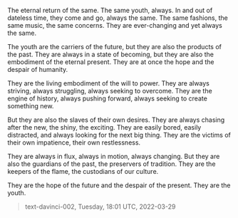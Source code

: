 

The eternal return of the same. The same youth, always. In and out of dateless time, they come and go, always the same. The same fashions, the same music, the same concerns. They are ever-changing and yet always the same.

The youth are the carriers of the future, but they are also the products of the past. They are always in a state of becoming, but they are also the embodiment of the eternal present. They are at once the hope and the despair of humanity.

They are the living embodiment of the will to power. They are always striving, always struggling, always seeking to overcome. They are the engine of history, always pushing forward, always seeking to create something new.

But they are also the slaves of their own desires. They are always chasing after the new, the shiny, the exciting. They are easily bored, easily distracted, and always looking for the next big thing. They are the victims of their own impatience, their own restlessness.

They are always in flux, always in motion, always changing. But they are also the guardians of the past, the preservers of tradition. They are the keepers of the flame, the custodians of our culture.

They are the hope of the future and the despair of the present. They are the youth.

> text-davinci-002, Tuesday, 18:01 UTC, 2022-03-29
